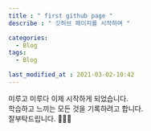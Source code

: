 ```yaml
---
title : " first github page "
describe : " 깃허브 페이지를 시작하며 "

categories:
  - Blog
tags:
  - Blog

last_modified_at : 2021-03-02-10:42
---
```


미루고 미루다 이제 시작하게 되었습니다.  
학습하고 느끼는 모든 것을 기록하려고 합니다.  
잘부탁드립니다. 🙆🏻‍♂️